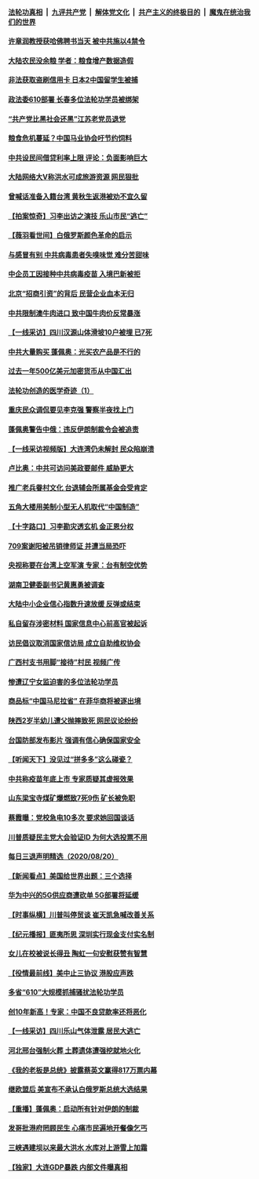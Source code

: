 

####  [法轮功真相](../../../../basic/blob/master/README.md?t=08220502) &nbsp;|&nbsp; [九评共产党](../../../../9ping.md/blob/master/README.md?t=08220502) &nbsp;|&nbsp; [解体党文化](../../../../jtdwh.md/blob/master/README.md?t=08220502)  &nbsp;|&nbsp; [共产主义的终极目的](../../../../gczydzjmd.md/blob/master/README.md?t=08220502) &nbsp;|&nbsp; [魔鬼在统治我们的世界](../../../../mgztzwmdsj.md/blob/master/README.md?t=08220502) 

#### [许章润教授获哈佛聘书当天 被中共施以4禁令](../pages/nsc413/n12348821.md?t=08220502) 

#### [大陆农民没余粮 学者：粮食增产数据造假](../pages/nsc413/n12348788.md?t=08220502) 

#### [非法获取盗刷信用卡 日本2中国留学生被捕](../pages/nsc413/n12348683.md?t=08220502) 

#### [政法委610部署 长春多位法轮功学员被绑架](../pages/nsc413/n12346700.md?t=08220502) 

#### [“共产党比黑社会还黑”江苏老党员退党](../pages/nsc413/n12348654.md?t=08220502) 

#### [粮食危机蔓延？中国马业协会吁节约饲料](../pages/nsc413/n12348672.md?t=08220502) 

#### [中共设民间借贷利率上限 评论：负面影响巨大](../pages/nsc413/n12347630.md?t=08220502) 

#### [大陆网络大V称洪水可成旅游资源 网民狠批](../pages/nsc413/n12348692.md?t=08220502) 

#### [曾喊话准备入籍台湾 黄秋生返港被劝不宜久留](../pages/nsc413/n12348722.md?t=08220502) 

#### [【拍案惊奇】习李出访之演技 乐山市民“逃亡”](../pages/nsc413/n12348737.md?t=08220502) 

#### [【薇羽看世间】白俄罗斯颜色革命的启示](../pages/nsc413/n12348564.md?t=08220502) 

#### [与感冒有别 中共病毒患者失嗅味觉 难分苦甜味](../pages/nsc413/n12348567.md?t=08220502) 

#### [中企员工因接种中共病毒疫苗 入境巴新被拒](../pages/nsc413/n12348521.md?t=08220502) 

#### [北京“招商引资”的背后 民营企业血本无归](../pages/nsc413/n12348446.md?t=08220502) 

#### [中共限制澳牛肉进口 致中国牛肉价反常暴涨](../pages/nsc413/n12348478.md?t=08220502) 

#### [【一线采访】四川汉源山体滑坡10户被埋 已7死](../pages/nsc413/n12347125.md?t=08220502) 

#### [中共大量购买 蓬佩奥：光买农产品是不行的](../pages/nsc413/n12348404.md?t=08220502) 

#### [过去一年500亿美元加密货币从中国汇出](../pages/nsc413/n12348324.md?t=08220502) 

#### [法轮功创造的医学奇迹（1）](../pages/nsc413/n12345769.md?t=08220502) 

#### [重庆民众调侃要见李克强 警察半夜找上门](../pages/nsc413/n12348266.md?t=08220502) 

#### [蓬佩奥警告中俄：违反伊朗制裁令会被追责](../pages/nsc413/n12348204.md?t=08220502) 

#### [【一线采访视频版】大连湾仍未解封 民众陷崩溃](../pages/nsc413/n12348210.md?t=08220502) 

#### [卢比奥：中共可访问美政要邮件 威胁更大](../pages/nsc413/n12348195.md?t=08220502) 

#### [推广老兵眷村文化 台退辅会所属基金会受肯定](../pages/nsc413/n12348161.md?t=08220502) 

#### [五角大楼用美制小型无人机取代“中国制造”](../pages/nsc413/n12347938.md?t=08220502) 

#### [【十字路口】习李勘灾透玄机 金正恩分权](../pages/nsc413/n12346968.md?t=08220502) 

#### [709案谢阳被吊销律师证 并遭当局恐吓](../pages/nsc413/n12347764.md?t=08220502) 


#### [央视称要在台湾上空军演 专家：台有制空优势](../pages/nsc413/n12347815.md?t=08220502) 

#### [湖南卫健委副书记黄惠勇被调查](../pages/nsc413/n12347444.md?t=08220502) 

#### [大陆中小企业信心指数升速放缓 反弹或结束](../pages/nsc413/n12347829.md?t=08220502) 

#### [私自留存涉密材料 国家信息中心前高官被起诉](../pages/nsc413/n12347821.md?t=08220502) 

#### [访民倡议取消国家信访局 成立自助维权协会](../pages/nsc413/n12347751.md?t=08220502) 

#### [广西村支书用脚“接待”村民 视频广传](../pages/nsc413/n12347589.md?t=08220502) 

#### [惨遭辽宁女监迫害的多位法轮功学员](../pages/nsc413/n12345093.md?t=08220502) 

#### [商品标“中国马尼拉省” 在菲华商将被逐出境](../pages/nsc413/n12347410.md?t=08220502) 

#### [陕西2岁半幼儿遭父抛摔致死 网民议论纷纷](../pages/nsc413/n12347380.md?t=08220502) 

#### [台国防部发布影片 强调有信心确保国家安全](../pages/nsc413/n12347265.md?t=08220502) 

#### [【听闻天下】没见过“拼多多”这么碰瓷？](../pages/nsc413/n12347385.md?t=08220502) 

#### [中共称疫苗年底上市 专家质疑其虚报效果](../pages/nsc413/n12347152.md?t=08220502) 

#### [山东梁宝寺煤矿爆燃致7死9伤 矿长被免职](../pages/nsc413/n12347107.md?t=08220502) 

#### [蔡霞曝：党校急电10多次 要求她回国谈话](../pages/nsc413/n12347073.md?t=08220502) 

#### [川普质疑民主党大会验证ID 为何大选投票不用](../pages/nsc413/n12347021.md?t=08220502) 

#### [每日三退声明精选（2020/08/20）](../pages/nsc413/n12347060.md?t=08220502) 

#### [【新闻看点】美国给世界出题：三个选择](../pages/nsc413/n12346451.md?t=08220502) 

#### [华为中兴的5G供应商遭砍单 5G部署将延缓](../pages/nsc413/n12346562.md?t=08220502) 

#### [【时事纵横】川普叫停贸谈 崔天凯急喊改善关系](../pages/nsc413/n12346117.md?t=08220502) 

#### [【纪元播报】匪夷所思 深圳实行现金支付实名制](../pages/nsc413/n12347615.md?t=08220502) 

#### [女儿在校被说长得丑 陶虹一句安慰获赞有智慧](../pages/nsc413/n12346785.md?t=08220502) 

#### [【役情最前线】美中止三协议 港股应声跌](../pages/nsc413/n12346747.md?t=08220502) 

#### [多省“610”大规模抓捕骚扰法轮功学员](../pages/nsc413/n12346540.md?t=08220502) 

#### [创10年新高！专家：中国不良贷款率还将恶化](../pages/nsc413/n12346548.md?t=08220502) 

#### [【一线采访】四川乐山气体泄露 居民大逃亡](../pages/nsc413/n12346444.md?t=08220502) 

#### [河北邢台强制火葬 土葬遗体遭强挖就地火化](../pages/nsc413/n12346384.md?t=08220502) 

#### [《我的老板是总统》披露蔡英文赢得817万票内幕](../pages/nsc413/n12346111.md?t=08220502) 

#### [继欧盟后 美宣布不承认白俄罗斯总统大选结果](../pages/nsc413/n12346331.md?t=08220502) 

#### [【重播】蓬佩奥：启动所有针对伊朗的制裁](../pages/nsc413/n12345633.md?t=08220502) 

#### [发哥批港府罔顾民生 心痛市民遍地开餐像乞丐](../pages/nsc413/n12346158.md?t=08220502) 

#### [三峡遇建坝以来最大洪水 水库对上游雪上加霜](../pages/nsc413/n12346154.md?t=08220502) 

#### [【独家】大连GDP暴跌 内部文件曝真相](../pages/nsc413/n12341063.md?t=08220502) 

